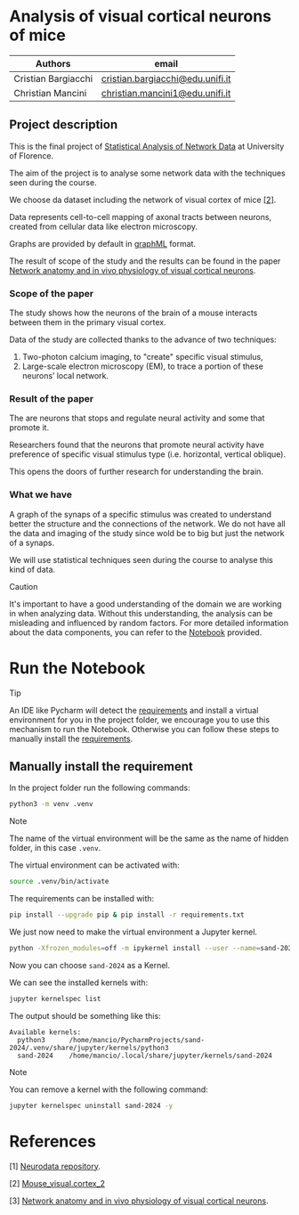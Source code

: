 # Analysis of visual cortical neurons of mice

| Authors             | email                                   | 
|---------------------|-----------------------------------------|
| Cristian Bargiacchi | <a href="mailto:cristian.bargiacchi@edu.unifi.it">cristian.bargiacchi@edu.unifi.it</a> | 
| Christian Mancini   | <a href="mailto:christian.mancini1@edu.unifi.it">christian.mancini1@edu.unifi.it</a> |  

## Project description

This is the final project of [Statistical Analysis of Network Data](https://www.unifi.it/p-ins2-2022-624136-0.html) at 
University of Florence.

The aim of the project is to analyse some network data with the techniques seen during the course.

We choose da dataset including the network of visual cortex of mice [[2]](#references).

Data represents cell-to-cell mapping of axonal tracts between neurons, created from cellular data like electron microscopy.

Graphs are provided by default in [graphML](http://graphml.graphdrawing.org/) format.

The result of scope of the study and the results can be found in the paper [Network anatomy and in vivo physiology of visual cortical neurons](#references).

### Scope of the paper

The study shows how the neurons of the brain of a mouse interacts between them in the primary visual cortex.

Data of the study are collected thanks to the advance of two techniques:

1. Two-photon calcium imaging, to "create" specific visual stimulus,
2. Large-scale electron microscopy (EM), to trace a portion of these neurons’ local network.

### Result of the paper

The are neurons that stops and regulate neural activity and some that promote it.

Researchers found that the neurons that promote neural activity have preference of 
specific visual stimulus type (i.e. horizontal, vertical oblique).

This opens the doors of further research for understanding the brain.

### What we have

A graph of the synaps  of a specific stimulus was created to understand better the structure and the connections 
of the network. We do not have all the data and imaging of the study since wold be to big but just the network 
of a synaps.

We will use statistical techniques seen during the course to analyse this kind of data.

> [!CAUTION]
> It's important to have a good understanding of the domain we are working in when analyzing data.
> Without this understanding, the analysis can be misleading and influenced by random factors.
> For more detailed information about the data components, you can refer to the [Notebook](Cortical.ipynb) provided.

# Run the Notebook

> [!TIP]
> An IDE like Pycharm will detect the [requirements](requirements.txt) and install a virtual environment for you in the project folder,
> we encourage you to use this mechanism to run the Notebook. Otherwise you can follow these steps to manually install the 
> [requirements](#manually-install-the-requirement).

## Manually install the requirement

In the project folder run the following commands:

```bash
python3 -m venv .venv
```
> [!NOTE]
> The name of the virtual environment will be the same as the name of hidden folder, 
>in this case `.venv`.

The virtual environment can be activated with:

```bash
source .venv/bin/activate
```
The requirements can be installed with:

```bash
pip install --upgrade pip & pip install -r requirements.txt
```

We just now need to make the virtual environment a Jupyter kernel.

```bash
python -Xfrozen_modules=off -m ipykernel install --user --name=sand-2024
```
Now you can choose `sand-2024` as a Kernel.

We can see the installed kernels with:

```bash
jupyter kernelspec list
```
The output should be something like this:

```
Available kernels:
  python3      /home/mancio/PycharmProjects/sand-2024/.venv/share/jupyter/kernels/python3
  sand-2024    /home/mancio/.local/share/jupyter/kernels/sand-2024
```
> [!NOTE]  
> You can remove a kernel with the following command:

```bash
jupyter kernelspec uninstall sand-2024 -y
```

# References
[1] [Neurodata repository](https://neurodata.io/project/connectomes/).

[2] [Mouse_visual.cortex_2](https://s3.amazonaws.com/connectome-graphs/mouse/mouse_visual.cortex_2.graphml)

[3] [Network anatomy and in vivo physiology of visual cortical neurons](https://www.nature.com/articles/nature09802).